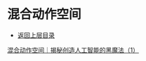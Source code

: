 # 混合动作空间

* [返回上层目录](../advanced-theme-and-technique.md)



[混合动作空间｜揭秘创造人工智能的黑魔法（1）](https://zhuanlan.zhihu.com/p/462037789)

